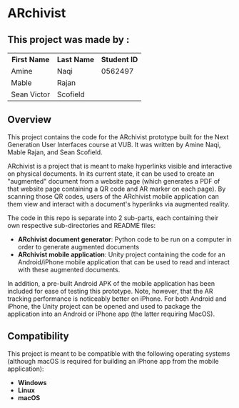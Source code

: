 # ARchivist

<h2> This project was made by :  </h2>
<table style="width:100%" align="center">
    <tr>
        <th>First Name</th>
        <th>Last Name</th>
        <th>Student ID</th>
    </tr>
    <tr>
        <td>Amine</td>
        <td>Naqi</td>
        <td>0562497</td>
    </tr>    
    <tr>
        <td>Mable</td>
        <td>Rajan</td>
        <td></td>
    </tr>
    <tr>
        <td>Sean Victor</td>
        <td>Scofield</td>
        <td></td>
    </tr>    
</table>

## Overview

This project contains the code for the ARchivist prototype built for
the Next Generation User Interfaces course at VUB. It was written by
Amine Naqi, Mable Rajan, and Sean Scofield.

ARchivist is a project that is meant to make hyperlinks visible and interactive on physical documents. In its current state, it can be used to create an "augmented" document from a website page (which generates a PDF of that website page containing a QR code and AR marker on each page). By scanning those QR codes, users of the ARchivist mobile application can them view and interact with a document's hyperlinks via augmented reality.

The code in this repo is separate into 2 sub-parts, each containing their own respective sub-directories and README files:
- **ARchivist document generator**: Python code to be run on a computer in order to generate augmented documents
- **ARchivist mobile application**: Unity project containing the code for an Android/iPhone mobile application that can be used to read and interact with these augmented documents.

In addition, a pre-built Android APK of the mobile application has been included for ease of testing this prototype. Note, however, that the AR tracking performance is noticeably better on iPhone. For both Android and iPhone, the Unity project can be opened and used to package the application into an Android or iPhone app (the latter requiring MacOS).

## Compatibility

This project is meant to be compatible with the following operating systems (although macOS is required for building an iPhone app from the mobile application):

- **Windows**
- **Linux**
- **macOS**
